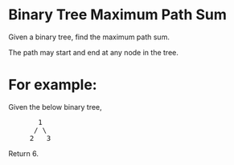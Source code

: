# Binary Tree Maximum Path Sum

Given a binary tree, find the maximum path sum.

The path may start and end at any node in the tree.

# For example:
Given the below binary tree,
<pre>
       1
      / \
     2   3
</pre>
Return 6.
